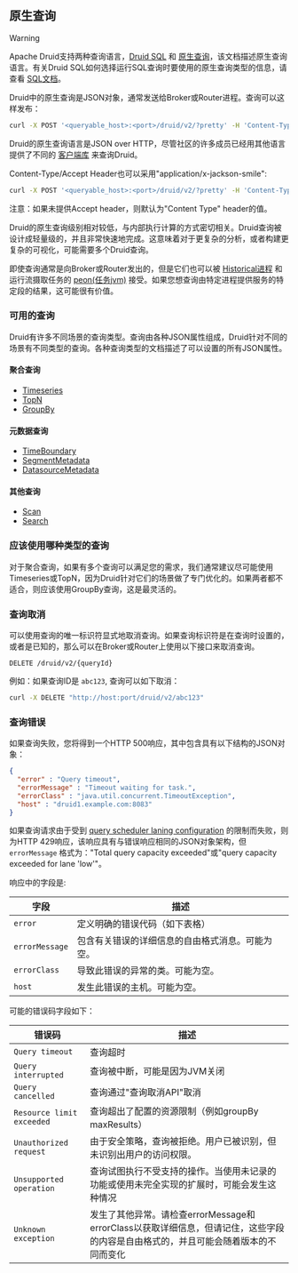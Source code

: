 <!-- toc -->
## 原生查询

> [!WARNING]
> Apache Druid支持两种查询语言，[Druid SQL](druidsql.md) 和 [原生查询](#)，该文档描述原生查询语言。有关Druid SQL如何选择运行SQL查询时要使用的原生查询类型的信息，请查看 [SQL文档](druidsql.md)。

Druid中的原生查询是JSON对象，通常发送给Broker或Router进程。查询可以这样发布：

```bash
curl -X POST '<queryable_host>:<port>/druid/v2/?pretty' -H 'Content-Type:application/json' -H 'Accept:application/json' -d @<query_json_file>
```

Druid的原生查询语言是JSON over HTTP，尽管社区的许多成员已经用其他语言提供了不同的 [客户端库](https://druid.apache.org/libraries.html) 来查询Druid。

Content-Type/Accept Header也可以采用"application/x-jackson-smile":

```bash
curl -X POST '<queryable_host>:<port>/druid/v2/?pretty' -H 'Content-Type:application/json' -H 'Accept:application/x-jackson-smile' -d @<query_json_file>
```

注意：如果未提供Accept header，则默认为"Content Type" header的值。

Druid的原生查询级别相对较低，与内部执行计算的方式密切相关。Druid查询被设计成轻量级的，并且非常快速地完成。这意味着对于更复杂的分析，或者构建更复杂的可视化，可能需要多个Druid查询。

即使查询通常是向Broker或Router发出的，但是它们也可以被 [Historical进程](../Design/Historical.md) 和运行流摄取任务的 [peon(任务jvm)](../Design/Peons.md) 接受。如果您想查询由特定进程提供服务的特定段的结果，这可能很有价值。

### 可用的查询

Druid有许多不同场景的查询类型。查询由各种JSON属性组成，Druid针对不同的场景有不同类型的查询。各种查询类型的文档描述了可以设置的所有JSON属性。

#### 聚合查询

* [Timeseries](timeseriesquery.md)
* [TopN](topn.md)
* [GroupBy](groupby.md)
  
#### 元数据查询

* [TimeBoundary](timeboundaryquery.md)
* [SegmentMetadata](segmentMetadata.md)
* [DatasourceMetadata](datasourcemetadataquery.md)

#### 其他查询

* [Scan](scan.md)
* [Search](searchquery.md)
  
### 应该使用哪种类型的查询

对于聚合查询，如果有多个查询可以满足您的需求，我们通常建议尽可能使用Timeseries或TopN，因为Druid针对它们的场景做了专门优化的。如果两者都不适合，则应该使用GroupBy查询，这是最灵活的。

### 查询取消

可以使用查询的唯一标识符显式地取消查询。如果查询标识符是在查询时设置的，或者是已知的，那么可以在Broker或Router上使用以下接口来取消查询。

```
DELETE /druid/v2/{queryId}
```

例如：如果查询ID是 `abc123`, 查询可以如下取消：

```bash
curl -X DELETE "http://host:port/druid/v2/abc123"
```

### 查询错误

如果查询失败，您将得到一个HTTP 500响应，其中包含具有以下结构的JSON对象：

```json
{
  "error" : "Query timeout",
  "errorMessage" : "Timeout waiting for task.",
  "errorClass" : "java.util.concurrent.TimeoutException",
  "host" : "druid1.example.com:8083"
}
```

如果查询请求由于受到 [query scheduler laning configuration](../Configuration/configuration.md#broker) 的限制而失败，则为HTTP 429响应，该响应具有与错误响应相同的JSON对象架构，但 `errorMessage` 格式为："Total query capacity exceeded"或"query capacity exceeded for lane 'low'"。

响应中的字段是:

| 字段 | 描述 |
|-|-|
| `error` | 定义明确的错误代码（如下表格）|
| `errorMessage` | 包含有关错误的详细信息的自由格式消息。可能为空。 |
| `errorClass` | 导致此错误的异常的类。可能为空。|
| `host` | 发生此错误的主机。可能为空。 |

可能的错误码字段如下：

| 错误码 | 描述 |
|-|-|
| `Query timeout` | 查询超时 |
| `Query interrupted` | 查询被中断，可能是因为JVM关闭 |
| `Query cancelled` | 查询通过"查询取消API"取消 |
| `Resource limit exceeded` | 查询超出了配置的资源限制（例如groupBy maxResults） |
| `Unauthorized request` | 由于安全策略，查询被拒绝。用户已被识别，但未识别出用户的访问权限。 |
| `Unsupported operation` | 查询试图执行不受支持的操作。当使用未记录的功能或使用未完全实现的扩展时，可能会发生这种情况 |
| `Unknown exception` | 发生了其他异常。请检查errorMessage和errorClass以获取详细信息，但请记住，这些字段的内容是自由格式的，并且可能会随着版本的不同而变化 |
